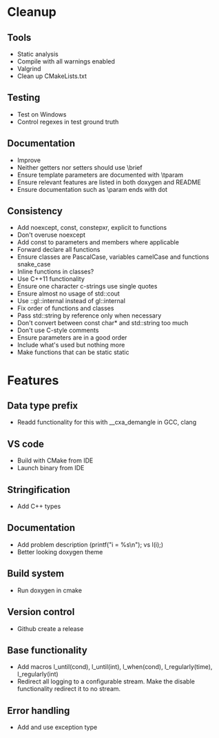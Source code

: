 # Cleanup

## Tools

* Static analysis
* Compile with all warnings enabled
* Valgrind
* Clean up CMakeLists.txt

## Testing

* Test on Windows
* Control regexes in test ground truth

## Documentation

* Improve
* Neither getters nor setters should use \brief
* Ensure template parameters are documented with \tparam
* Ensure relevant features are listed in both doxygen and README
* Ensure documentation such as \param ends with dot

## Consistency

* Add noexcept, const, constepxr, explicit to functions
* Don't overuse noexcept
* Add const to parameters and members where applicable
* Forward declare all functions
* Ensure classes are PascalCase, variables camelCase and functions snake_case
* Inline functions in classes?
* Use C++11 functionality
* Ensure one character c-strings use single quotes
* Ensure almost no usage of std::cout
* Use ::gl::internal instead of gl::internal
* Fix order of functions and classes
* Pass std::string by reference only when necessary
* Don't convert between const char* and std::string too much
* Don't use C-style comments
* Ensure parameters are in a good order
* Include what's used but nothing more
* Make functions that can be static static

# Features

## Data type prefix

* Readd functionality for this with __cxa_demangle in GCC, clang

## VS code

* Build with CMake from IDE
* Launch binary from IDE

## Stringification

* Add C++ types

## Documentation

* Add problem description (printf("i = %s\n"); vs l(i);)
* Better looking doxygen theme

## Build system

* Run doxygen in cmake

## Version control

* Github create a release

## Base functionality

* Add macros l_until(cond), l_until(int), l_when(cond), l_regularly(time), l_regularly(int)
* Redirect all logging to a configurable stream. Make the disable functionality redirect it to no stream.

## Error handling

* Add and use exception type